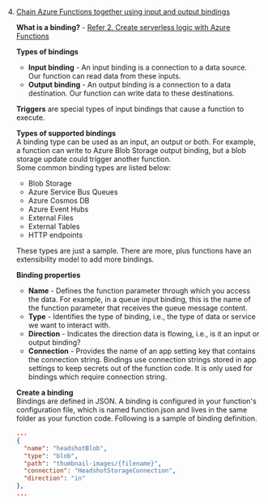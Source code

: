 4. [Chain Azure Functions together using input and output bindings](https://docs.microsoft.com/en-us/learn/modules/chain-azure-functions-data-using-bindings/)

    **What is a binding?** - [Refer 2. Create serverless logic with Azure Functions](2.%20Create%20serverless%20logic%20with%20Azure%20Functions.md)
    
    **Types of bindings**
    - **Input binding** - An input binding is a connection to a data source. Our function can read data from these inputs.
    - **Output binding** - An output binding is a connection to a data destination. Our function can write data to these destinations.
    
    **Triggers** are special types of input bindings that cause a function to execute.
    
    **Types of supported bindings**<br/>
    A binding type can be used as an input, an output or both. For example, a function can write to Azure Blob Storage output binding, but a blob storage update could trigger another function.<br/>
    Some common binding types are listed below:
    - Blob Storage
    - Azure Service Bus Queues
    - Azure Cosmos DB
    - Azure Event Hubs
    - External Files
    - External Tables
    - HTTP endpoints
    
    These types are just a sample. There are more, plus functions have an extensibility model to add more bindings.
    
    **Binding properties**
    - **Name** - Defines the function parameter through which you access the data. For example, in a queue input binding, this is the name of the function parameter that receives the queue message content.
    - **Type** - Identifies the type of binding, i.e., the type of data or service we want to interact with.
    - **Direction** - Indicates the direction data is flowing, i.e., is it an input or output binding?
    - **Connection** - Provides the name of an app setting key that contains the connection string. Bindings use connection strings stored in app settings to keep secrets out of the function code. It is only used for bindings which require connection string.<br/>
    
    **Create a binding**<br/>
    Bindings are defined in JSON. A binding is configured in your function's configuration file, which is named function.json and lives in the same folder as your function code. Following is a sample of binding definition.<br/>
    
    ```json
    ...
    {
      "name": "headshotBlob",
      "type": "blob",
      "path": "thumbnail-images/{filename}",
      "connection": "HeadshotStorageConnection",
      "direction": "in"
    },
    ...
    ```
